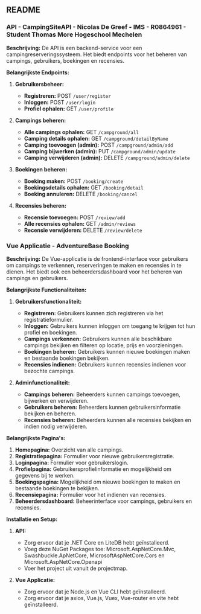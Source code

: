 ## README

### API - CampingSiteAPI - Nicolas De Greef - IMS - R0864961 - Student Thomas More Hogeschool Mechelen

**Beschrijving:**
De API is een backend-service voor een campingreserveringssysteem. Het biedt endpoints voor het beheren van campings, gebruikers, boekingen en recensies.

**Belangrijkste Endpoints:**

1. **Gebruikersbeheer:**
   - **Registreren:** POST `/user/register`
   - **Inloggen:** POST `/user/login`
   - **Profiel ophalen:** GET `/user/profile`

2. **Campings beheren:**
   - **Alle campings ophalen:** GET `/campground/all`
   - **Camping details ophalen:** GET `/campground/detailByName`
   - **Camping toevoegen (admin):** POST `/campground/admin/add`
   - **Camping bijwerken (admin):** PUT `/campground/admin/update`
   - **Camping verwijderen (admin):** DELETE `/campground/admin/delete`

3. **Boekingen beheren:**
   - **Boeking maken:** POST `/booking/create`
   - **Boekingsdetails ophalen:** GET `/booking/detail`
   - **Boeking annuleren:** DELETE `/booking/cancel`

4. **Recensies beheren:**
   - **Recensie toevoegen:** POST `/review/add`
   - **Alle recensies ophalen:** GET `/admin/reviews`
   - **Recensie verwijderen:** DELETE `/review/delete`

### Vue Applicatie - AdventureBase Booking

**Beschrijving:**
De Vue-applicatie is de frontend-interface voor gebruikers om campings te verkennen, reserveringen te maken en recensies in te dienen. Het biedt ook een beheerdersdashboard voor het beheren van campings en gebruikers.

**Belangrijkste Functionaliteiten:**

1. **Gebruikersfunctionaliteit:**
   - **Registreren:** Gebruikers kunnen zich registreren via het registratieformulier.
   - **Inloggen:** Gebruikers kunnen inloggen om toegang te krijgen tot hun profiel en boekingen.
   - **Campings verkennen:** Gebruikers kunnen alle beschikbare campings bekijken en filteren op locatie, prijs en voorzieningen.
   - **Boekingen beheren:** Gebruikers kunnen nieuwe boekingen maken en bestaande boekingen bekijken.
   - **Recensies indienen:** Gebruikers kunnen recensies indienen voor bezochte campings.

2. **Adminfunctionaliteit:**
   - **Campings beheren:** Beheerders kunnen campings toevoegen, bijwerken en verwijderen.
   - **Gebruikers beheren:** Beheerders kunnen gebruikersinformatie bekijken en beheren.
   - **Recensies beheren:** Beheerders kunnen alle recensies bekijken en indien nodig verwijderen.

**Belangrijkste Pagina's:**

1. **Homepagina:** Overzicht van alle campings.
2. **Registratiepagina:** Formulier voor nieuwe gebruikersregistratie.
3. **Loginpagina:** Formulier voor gebruikerslogin.
4. **Profielpagina:** Gebruikersprofielinformatie en mogelijkheid om gegevens bij te werken.
5. **Boekingspagina:** Mogelijkheid om nieuwe boekingen te maken en bestaande boekingen te bekijken.
6. **Recensiepagina:** Formulier voor het indienen van recensies.
7. **Beheerdersdashboard:** Beheerinterface voor campings, gebruikers en recensies.

**Installatie en Setup:**

1. **API:**
   - Zorg ervoor dat je .NET Core en LiteDB hebt geïnstalleerd.
   - Voeg deze NuGet Packages toe: Microsoft.AspNetCore.Mvc, Swashbuckle.ApNetCore, MicrosoftAspNetCore.Cors en Microsoft.AspNetCore.Openapi
   - Voer het project uit vanuit de projectmap.

2. **Vue Applicatie:**
   - Zorg ervoor dat je Node.js en Vue CLI hebt geïnstalleerd.
   - Zorg ervoor dat je axios, Vue.js, Vuex, Vue-router en vite hebt geïnstalleerd.

